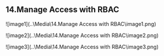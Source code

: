 ## 14.Manage Access with RBAC

![image1](..\Media\14.Manage Access with RBAC\image1.png)

![image2](..\Media\14.Manage Access with RBAC\image2.png)

![image3](..\Media\14.Manage Access with RBAC\image3.png)
